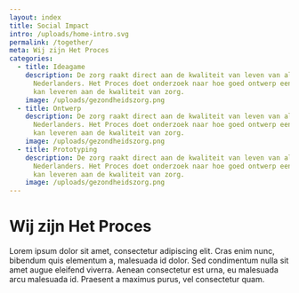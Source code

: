 ```yaml
---
layout: index
title: Social Impact
intro: /uploads/home-intro.svg
permalink: /together/
meta: Wij zijn Het Proces
categories:
  - title: Ideagame
    description: De zorg raakt direct aan de kwaliteit van leven van alle
      Nederlanders. Het Proces doet onderzoek naar hoe goed ontwerp een bijdrage
      kan leveren aan de kwaliteit van zorg.
    image: /uploads/gezondheidszorg.png
  - title: Ontwerp
    description: De zorg raakt direct aan de kwaliteit van leven van alle
      Nederlanders. Het Proces doet onderzoek naar hoe goed ontwerp een bijdrage
      kan leveren aan de kwaliteit van zorg.
    image: /uploads/gezondheidszorg.png
  - title: Prototyping
    description: De zorg raakt direct aan de kwaliteit van leven van alle
      Nederlanders. Het Proces doet onderzoek naar hoe goed ontwerp een bijdrage
      kan leveren aan de kwaliteit van zorg.
    image: /uploads/gezondheidszorg.png    
---
```


# Wij zijn Het Proces

Lorem ipsum dolor sit amet, consectetur adipiscing elit. Cras enim nunc, bibendum quis elementum a, malesuada id dolor. Sed condimentum nulla sit amet augue eleifend viverra. Aenean consectetur est urna, eu malesuada arcu malesuada id. Praesent a maximus purus, vel consectetur quam.
